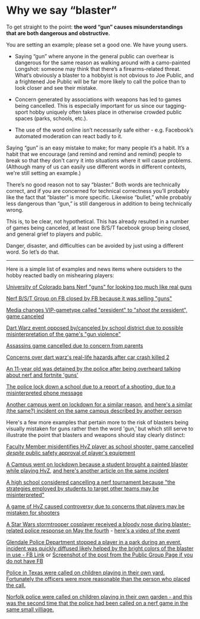 # Why we say “blaster”

To get straight to the point: **the word “gun” causes misunderstandings that are both dangerous and obstructive.**

You are setting an example; please set a good one. We have young users. 

* Saying “gun” where anyone in the general public can overhear is dangerous for the same reason as walking around with a camo-painted Longshot: someone may think that there’s a firearms-related threat. What’s obviously a blaster to a hobbyist is not obvious to Joe Public, and a frightened Joe Public will be far more likely to call the police than to look closer and see their mistake.

* Concern generated by associations with weapons has led to games being cancelled. This is especially important for us since our tagging-sport hobby uniquely often takes place in otherwise crowded public spaces (parks, schools, etc.).

* The use of the word online isn’t necessarily safe either - e.g. Facebook’s automated moderation can react badly to it. 

Saying “gun” is an easy mistake to make; for many people it’s a habit. It’s a habit that we encourage (and remind and remind and remind) people to break so that they don't carry it into situations where it will casue problems. (Although many of us can easily use different words in different contexts, we're still setting an example.)

There’s no good reason not to say “blaster.” Both words are technically correct, and if you are concerned for technical correctness you’ll probably like the fact that “blaster” is more specific. Likewise “bullet,” while probably less dangerous than “gun,” is still dangerous in addition to being technically wrong. 

This is, to be clear, not hypothetical. This has already resulted in a number of games being canceled, at least one B/S/T facebook group being closed, and general grief to players and public. 

Danger, disaster, and difficulties can be avoided by just using a different word. So let’s do that. 

---

Here is a simple list of examples and news items where outsiders to the hobby reacted badly on mishearing players:

[University of Colorado bans Nerf "guns" for looking too much like real guns](https://www.washingtontimes.com/news/2009/dec/11/university-expands-gun-ban-to-nerfs/)

[Nerf B/S/T Group on FB closed by FB because it was selling "guns"](https://www.reddit.com/r/Nerf/comments/9ir200/the_importance_of_differentiation_blaster_not_gun/)

[Media changes VIP-gametype called "president" to "*shoot the* president", game canceled](https://wgno.com/2019/02/15/shoot-the-president-party-game-for-kids-raises-concern/)

[Dart Warz event opposed by/canceled by school district due to possible misinterpretation of the game's "gun violence"](https://www.northjersey.com/story/news/bergen/ridgewood/2018/02/27/new-jersey-nj-ridgewood-high-school-opposes-annual-student-nerf-gun-game-called-dart-wars/378826002/)

[Assassins game cancelled due to concern from parents](https://www.danvillesanramon.com/square/2010/03/05/high-school-nerf-game-assassins-cancelled)

[Concerns over dart warz's real-life hazards after car crash killed 2](http://www.startribune.com/to-engage-in-nerf-wars-or-not/374216861/)

[An 11-year old was detained by the police after being overheard talking about nerf and fortnite 'guns'](https://www.reddit.com/r/bestoflegaladvice/comments/9wbwjb/laops_11yearold_son_questioned_by_police_and_not/)

[The police lock down a school due to a report of a shooting, due to a misinterpreted phone message](https://news.yahoo.com/shooting-us-police-lock-down-christian-school-over-192410715.html)

[Another campus went on lockdown for a similar reason](https://www.reddit.com/r/AskReddit/comments/7zw3r4/serious_people_who_have_been_in_a_hostage/durlqth/), [and here's a similar (the same?) incident on the same campus described by another person](https://www.reddit.com/r/humansvszombies/comments/809b64/dont_paint_your_blasters_to_look_like_guns_kids/duu3mwp/?context=3)

Here's a few more examples that pertain more to the risk of blasters being visually mistaken for guns rather then the word 'gun,’ but which still serve to illustrate the point that blasters and weapons should stay clearly distinct:

[Faculty Member misidentifies HvZ player as school shooter, game cancelled *despite* public safety approval of player's equipment](http://www2.umf.maine.edu/flyer/archives/2014-fall/issue-5-12-11-2014/mistaken-school-shooter-speaks/)

[A Campus went on lockdown because a student brought a painted blaster while playing HvZ](https://thetab.com/us/2017/03/22/ball-state-nerf-gun-63344), [and here's another article on the same incident](https://www.wrtv.com/news/crime/ball-state-university-given-all-clear-after-possible-armed-suspect-found-on-campus)

[A high school considered cancelling a nerf tournament because "the strategies employed by students to target other teams may be misinterpreted"](https://www.foxnews.com/us/new-jersey-high-school-mulls-cancellation-of-nerf-gun-tournament-over-shooting-fears)

[A game of HvZ caused controversy due to concerns that players may be mistaken for shooters](http://www.the-standard.org/news/nerf-gun-controversy-at-missouri-state-university/article_2183f114-5bbf-11e3-ab38-0019bb30f31a.html)

[A Star Wars stormtrooper cosplayer received a bloody nose during blaster-related police response on May the fourth](https://calgary.ctvnews.ca/alberta-stormtrooper-bloodied-during-blaster-related-police-response-on-may-the-fourth-1.4925260) - [here's a video of the event](https://www.reddit.com/r/PublicFreakout/comments/ge3tua/police_draw_guns_on_stormtrooper_with_fake_blaster/)

[Glendale Police Department stopped a player in a park during an event, incident was quickly diffused likely helped by the bright colors of the blaster in use - FB Link](https://www.facebook.com/groups/1003866413015398/posts/4638851159516887/) or [Screenshot of the post from the Public Group Page if you do not have FB](https://i.imgur.com/FIgFNOo.png)

[Police in Texas were called on children playing in their own yard. Fortunately the officers were more reasonable than the person who placed the call.](https://news4sanantonio.com/news/local/police-called-over-kids-playing-with-nerf-guns)

[Norfolk police were called on children playing in their own garden - and this was the second time that the police had been called on a nerf game in the same small villiage.](https://www.dailymail.co.uk/news/article-6134397/Police-swoop-eight-year-old-boys-Nerf-gun-birthday-party.html)
